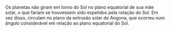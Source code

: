 ﻿Os planetas não giram em torno do Sol no plano equatorial de sua mãe solar, o que fariam se houvessem sido expelidos pela rotação do Sol. Em vez disso, circulam no plano da extrusão solar de Angona, que ocorreu num ângulo considerável em relação ao plano equatorial do Sol.